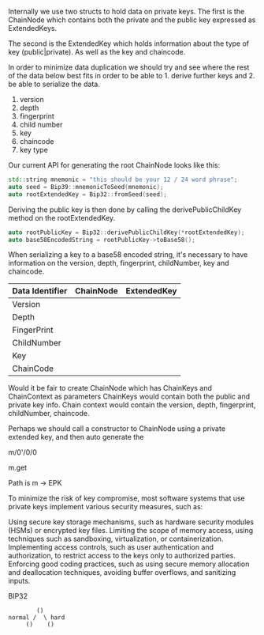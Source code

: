 Internally we use two structs to hold data on private keys. The first is the ChainNode which contains both the private
and the public key expressed as ExtendedKeys.

The second is the ExtendedKey which holds information about the type of key (public|private). As well as the key and
chaincode.

In order to minimize data duplication we should try and see where the rest of the data below best fits in order to be
able to 1. derive further keys and 2. be able to serialize the data.

1. version
2. depth
3. fingerprint
4. child number
5. key
6. chaincode
7. key type

Our current API for generating the root ChainNode looks like this:

```c++
std::string mnemonic = "this should be your 12 / 24 word phrase";
auto seed = Bip39::mnemonicToSeed(mnemonic);
auto rootExtendedKey = Bip32::fromSeed(seed);
```

Deriving the public key is then done by calling the derivePublicChildKey method on the rootExtendedKey.

```c++
auto rootPublicKey = Bip32::derivePublicChildKey(*rootExtendedKey);
auto base58EncodedString = rootPublicKey->toBase58();
```

When serializing a key to a base58 encoded string, it's necessary to have information on the version, depth, fingerprint, childNumber, key and chaincode.

| Data Identifier | ChainNode | ExtendedKey |
|-----------------|-----------|-------------|
| Version         |           |             |
| Depth           |           |             |
| FingerPrint     |           |             |
| ChildNumber     |           |             |
| Key             |           |             |
| ChainCode       |           |             |


Would it be fair to create ChainNode which has ChainKeys and ChainContext as parameters
ChainKeys would contain both the public and private key info.
Chain context would contain the version, depth, fingerprint, childNumber, chaincode.

Perhaps we should call a constructor to ChainNode using a private extended key, and then auto generate the 


m/0'/0/0

m.get

Path is m -> EPK


To minimize the risk of key compromise, most software systems that use private keys implement various security measures, such as:

Using secure key storage mechanisms, such as hardware security modules (HSMs) or encrypted key files.
Limiting the scope of memory access, using techniques such as sandboxing, virtualization, or containerization.
Implementing access controls, such as user authentication and authorization, to restrict access to the keys only to authorized parties.
Enforcing good coding practices, such as using secure memory allocation and deallocation techniques, avoiding buffer overflows, and sanitizing inputs.

BIP32
```text
        ()
normal /  \ hard
     ()    ()
```

